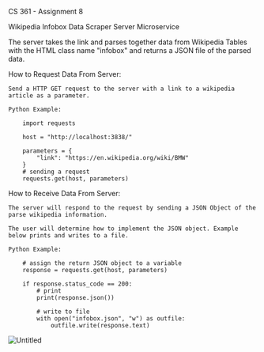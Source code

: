 CS 361 - Assignment 8

Wikipedia Infobox Data Scraper Server Microservice

The server takes the link and parses together data from Wikipedia Tables with the HTML class name "infobox" and returns a JSON file of the parsed data.

How to Request Data From Server: 

    Send a HTTP GET request to the server with a link to a wikipedia article as a parameter. 

    Python Example: 

        import requests
        
        host = "http://localhost:3838/"

        parameters = {
            "link": "https://en.wikipedia.org/wiki/BMW"
        }
        # sending a request 
        requests.get(host, parameters)


How to Receive Data From Server:

    The server will respond to the request by sending a JSON Object of the parse wikipedia information. 

    The user will determine how to implement the JSON object. Example below prints and writes to a file.  

    Python Example: 

        # assign the return JSON object to a variable 
        response = requests.get(host, parameters)

        if response.status_code == 200:
            # print
            print(response.json())

            # write to file
            with open("infobox.json", "w") as outfile:
                outfile.write(response.text)


![Untitled](https://user-images.githubusercontent.com/91217121/217690084-ead421f5-3813-4e0e-ac20-4730e45bfbe1.jpg)

